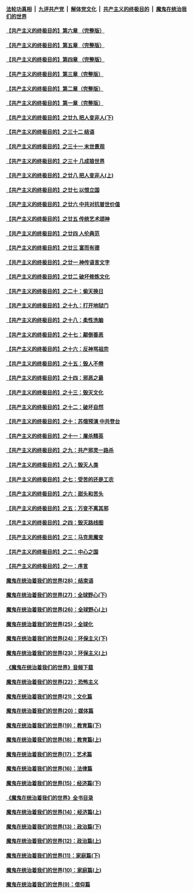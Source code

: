 

####  [法轮功真相](../../../../basic/blob/master/README.md?t=04211731) &nbsp;|&nbsp; [九评共产党](../../../../9ping.md/blob/master/README.md?t=04211731) &nbsp;|&nbsp; [解体党文化](../../../../jtdwh.md/blob/master/README.md?t=04211731)  &nbsp;|&nbsp; [共产主义的终极目的](../../../../gczydzjmd.md/blob/master/README.md?t=04211731) &nbsp;|&nbsp; [魔鬼在统治我们的世界](../../../../mgztzwmdsj.md/blob/master/README.md?t=04211731) 

#### [【共产主义的终极目的】第六章 （完整版）](../pages/nsc422/n11428913.md?t=04211731) 

#### [【共产主义的终极目的】第五章 （完整版）](../pages/nsc422/n11428912.md?t=04211731) 

#### [【共产主义的终极目的】第四章 （完整版）](../pages/nsc422/n11428907.md?t=04211731) 

#### [【共产主义的终极目的】第三章（完整版）](../pages/nsc422/n11428848.md?t=04211731) 

#### [【共产主义的终极目的】第二章（完整版）](../pages/nsc422/n11428831.md?t=04211731) 

#### [【共产主义的终极目的】第一章（完整版）](../pages/nsc422/n11417651.md?t=04211731) 

#### [【共产主义的终极目的】之廿九 把人变非人(下)](../pages/nsc422/n11344140.md?t=04211731) 

#### [【共产主义的终极目的】之三十二 结语](../pages/nsc422/n11360535.md?t=04211731) 

#### [【共产主义的终极目的】之三十一 末世景观](../pages/nsc422/n11351129.md?t=04211731) 

#### [【共产主义的终极目的】之三十 几成狼世界](../pages/nsc422/n11348280.md?t=04211731) 

#### [【共产主义的终极目的】之廿八 把人变非人(上)](../pages/nsc422/n11340492.md?t=04211731) 

#### [【共产主义的终极目的】之廿七 以恨立国](../pages/nsc422/n11336944.md?t=04211731) 

#### [【共产主义的终极目的】之廿六 中共对抗普世价值](../pages/nsc422/n11324785.md?t=04211731) 

#### [【共产主义的终极目的】之廿五 传统艺术颂神](../pages/nsc422/n11296396.md?t=04211731) 

#### [【共产主义的终极目的】之廿四 人伦典范](../pages/nsc422/n11296397.md?t=04211731) 

#### [【共产主义的终极目的】之廿三 富而有德](../pages/nsc422/n11283598.md?t=04211731) 

#### [【共产主义的终极目的】之廿一 神传语言文字](../pages/nsc422/n11263265.md?t=04211731) 

#### [【共产主义的终极目的】之廿二 破坏修炼文化](../pages/nsc422/n11245728.md?t=04211731) 

#### [【共产主义的终极目的】之二十：偷天换日](../pages/nsc422/n11238846.md?t=04211731) 

#### [【共产主义的终极目的】之十九：打开地狱门](../pages/nsc422/n11206376.md?t=04211731) 

#### [【共产主义的终极目的】之十八：柔性洗脑](../pages/nsc422/n11199994.md?t=04211731) 

#### [【共产主义的终极目的】之十七：颠倒善恶](../pages/nsc422/n11179782.md?t=04211731) 

#### [【共产主义的终极目的】之十六：反神骂祖宗](../pages/nsc422/n11166798.md?t=04211731) 

#### [【共产主义的终极目的】之十五：毁人不倦](../pages/nsc422/n11166792.md?t=04211731) 

#### [【共产主义的终极目的】之十四：邪恶之最](../pages/nsc422/n11150249.md?t=04211731) 

#### [【共产主义的终极目的】之十三：毁灭文化](../pages/nsc422/n11135227.md?t=04211731) 

#### [【共产主义的终极目的】之十二：破坏自然](../pages/nsc422/n11135214.md?t=04211731) 

#### [【共产主义的终极目的】之十：苏俄预演 中共登台](../pages/nsc422/n11118424.md?t=04211731) 

#### [【共产主义的终极目的】之十一：屠杀精英](../pages/nsc422/n11118442.md?t=04211731) 

#### [【共产主义的终极目的】之九：共产邪灵一路杀](../pages/nsc422/n11114139.md?t=04211731) 

#### [【共产主义的终极目的】之八：毁灭人类](../pages/nsc422/n11108503.md?t=04211731) 

#### [【共产主义的终极目的】之七：受苦的还是工农](../pages/nsc422/n11101809.md?t=04211731) 

#### [【共产主义的终极目的】之六：甜头和苦头](../pages/nsc422/n11096971.md?t=04211731) 

#### [【共产主义的终极目的】之五：万变不离其邪](../pages/nsc422/n11091285.md?t=04211731) 

#### [【共产主义的终极目的】之四：毁灭路线图](../pages/nsc422/n11086284.md?t=04211731) 

#### [【共产主义的终极目的】之三：马克思魔变](../pages/nsc422/n11061941.md?t=04211731) 

#### [【共产主义的终极目的】之二：中心之国](../pages/nsc422/n11047728.md?t=04211731) 

#### [【共产主义的终极目的】之一：序言](../pages/nsc422/n11086077.md?t=04211731) 

#### [魔鬼在统治着我们的世界(28)：结束语](../pages/nsc422/n10936246.md?t=04211731) 

#### [魔鬼在统治着我们的世界(27)：全球野心(下)](../pages/nsc422/n10928319.md?t=04211731) 

#### [魔鬼在统治着我们的世界(26)：全球野心(上)](../pages/nsc422/n10900318.md?t=04211731) 

#### [魔鬼在统治着我们的世界(25)：全球化](../pages/nsc422/n10788205.md?t=04211731) 

#### [魔鬼在统治着我们的世界(24)：环保主义(下)](../pages/nsc422/n10695307.md?t=04211731) 

#### [魔鬼在统治着我们的世界(23)：环保主义(上)](../pages/nsc422/n10688613.md?t=04211731) 

#### [《魔鬼在统治着我们的世界》音频下载](../pages/nsc422/n10635553.md?t=04211731) 

#### [魔鬼在统治着我们的世界(22)：恐怖主义](../pages/nsc422/n10614727.md?t=04211731) 

#### [魔鬼在统治着我们的世界(21)：文化篇](../pages/nsc422/n10597706.md?t=04211731) 

#### [魔鬼在统治着我们的世界(20)：媒体篇](../pages/nsc422/n10586579.md?t=04211731) 

#### [魔鬼在统治着我们的世界(19)：教育篇(下)](../pages/nsc422/n10564808.md?t=04211731) 

#### [魔鬼在统治着我们的世界(18)：教育篇(上)](../pages/nsc422/n10526970.md?t=04211731) 

#### [魔鬼在统治着我们的世界(17)：艺术篇](../pages/nsc422/n10499093.md?t=04211731) 

#### [魔鬼在统治着我们的世界(16)：法律篇](../pages/nsc422/n10485969.md?t=04211731) 

#### [魔鬼在统治着我们的世界(15)：经济篇(下)](../pages/nsc422/n10469975.md?t=04211731) 

#### [《魔鬼在统治着我们的世界》全书目录](../pages/nsc422/n10464261.md?t=04211731) 

#### [魔鬼在统治着我们的世界(14)：经济篇(上)](../pages/nsc422/n10457370.md?t=04211731) 

#### [魔鬼在统治着我们的世界(13)：政治篇(下)](../pages/nsc422/n10448270.md?t=04211731) 

#### [魔鬼在统治着我们的世界(12)：政治篇(上)](../pages/nsc422/n10444576.md?t=04211731) 

#### [魔鬼在统治着我们的世界(11)：家庭篇(下)](../pages/nsc422/n10440961.md?t=04211731) 

#### [魔鬼在统治着我们的世界(10)：家庭篇(上)](../pages/nsc422/n10435448.md?t=04211731) 

#### [魔鬼在统治着我们的世界(9)：信仰篇](../pages/nsc422/n10432159.md?t=04211731) 

